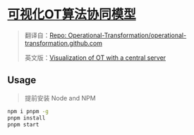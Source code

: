 # [可视化OT算法协同模型](https://ot-visualization.merlin218.top)

> 翻译自：[Repo: Operational-Transformation/operational-transformation.github.com](https://github.com/Operational-Transformation/operational-transformation.github.com)
>
> 英文版：[Visualization of OT with a central server](http://operational-transformation.github.io/)

## Usage

> 提前安装 Node and NPM

```bash
npm i pnpm -g
pnpm install
pnpm start
```
